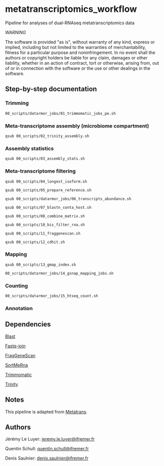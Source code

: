 # metatranscriptomics_workflow

Pipeline for analyses of dual-RNAseq metatranscriptomics data

*WARNING*

The software is provided "as is", without warranty of any kind, express or implied, including but not limited to the warranties of merchantability, fitness for a particular purpose and noninfringement. In no event shall the authors or copyright holders be liable for any claim, damages or other liability, whether in an action of contract, tort or otherwise, arising from, out of or in connection with the software or the use or other dealings in the software.

## Step-by-step documentation

### Trimming
```
00_scripts/datarmor_jobs/01_trimmomatic_jobs_pe.sh
```

### Meta-transcriptome assembly (microbiome compartment)
```
qsub 00_scripts/02_trinity_assembly.sh
```

### Assembly statistics
```
qsub 00_scripts/03_assembly_stats.sh
```

### Meta-transcriptome filtering

```
qsub 00_scripts/04_longest_isoform.sh
```

```
qsub 00_scripts/05_prepare_reference.sh
```

```
qsub 00_scripts/datarmor_jobs/06_transcripts_abundance.sh
```

```
qsub 00_scripts/07_blastn_conta_host.sh
```

```
qsub 00_scripts/08_combine_matrix.sh
```

```
qsub 00_scripts/10_bis_filter_rna.sh
```

```
qsub 00_scripts/11_fraggenescan.sh
```

```
qsub 00_scripts/12_cdhit.sh
```

### Mapping

```
qsub 00_scripts/13_gmap_index.sh
```

```
00_scripts/datarmor_jobs/14_gsnap_mapping_jobs.sh
```

### Counting

```
00_scripts/datarmor_jobs/15_htseq_count.sh
```

### Annotation

## Dependencies

[Blast](https://www.ncbi.nlm.nih.gov/books/NBK279680/)

[Fastq-join](https://bioconda.github.io/recipes/fastq-join/README.html)

[FragGeneScan](http://omics.informatics.indiana.edu/FragGeneScan/)

[SortMeRna](http://bioinfo.lifl.fr/RNA/sortmerna/)

[Trimmomatic](http://www.usadellab.org/cms/index.php?page=trimmomatic)

[Trinity](https://github.com/trinityrnaseq/trinityrnaseq/wiki)

## Notes

This pipeline is adapted from [Metatrans](http://www.metatrans.org/).

## Authors

Jérémy Le Luyer: jeremy.le.luyer@ifremer.fr

Quentin Schull: quentin.schull@ifremer.fr

Denis Saulnier: denis.saulnier@ifremer.fr

